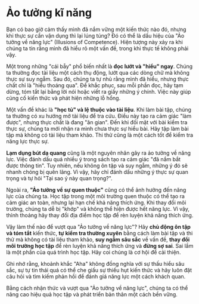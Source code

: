 # Ảo tưởng kĩ năng

Bạn có bao giờ cảm thấy mình đã nắm vững một kiến thức nào đó, nhưng khi thực sự cần vận dụng thì lại lúng túng? Đó có thể là dấu hiệu của "Ảo tưởng về năng lực" (Illusions of Competence). Hiện tượng này xảy ra khi chúng ta tin rằng mình đã hiểu rõ một vấn đề, trong khi thực tế không phải vậy.

Một trong những "cái bẫy" phổ biến nhất là **đọc lướt và "hiểu" ngay**. Chúng ta thường đọc tài liệu một cách thụ động, lướt qua các dòng chữ mà không thực sự suy ngẫm. Sau đó, chúng ta tự nhủ rằng mình đã hiểu, nhưng thực chất chỉ là "hiểu thoáng qua". Để khắc phục, sau mỗi phần đọc, hãy tạm dừng, tóm tắt lại bằng lời nói hoặc viết ra giấy những ý chính. Việc này giúp củng cố kiến thức và phát hiện những lỗ hổng.

Một vấn đề khác là **"học tủ" và lệ thuộc vào tài liệu**. Khi làm bài tập, chúng ta thường có xu hướng mở tài liệu để tra cứu. Điều này tạo ra cảm giác "làm được", nhưng thực chất là đang "ăn gian". Đến khi đối mặt với bài kiểm tra thực sự, chúng ta mới nhận ra mình chưa thực sự hiểu bài. Hãy tập làm bài tập mà không có tài liệu tham khảo. Thi thử cũng là một cách tốt để kiểm tra năng lực thực sự.

**Lạm dụng bút dạ quang** cũng là một nguyên nhân gây ra ảo tưởng về năng lực. Việc đánh dấu quá nhiều ý trong sách tạo ra cảm giác "đã nắm bắt được thông tin". Tuy nhiên, nếu không ôn tập và suy ngẫm, những ý đó sẽ nhanh chóng bị quên lãng. Vì vậy, hãy chỉ đánh dấu những ý thực sự quan trọng và tự hỏi "Tại sao ý này quan trọng?".

Ngoài ra, **"Ảo tưởng về sự quen thuộc"** cũng có thể ảnh hưởng đến năng lực của chúng ta. Học tập trong một môi trường quen thuộc có thể tạo ra cảm giác an toàn, nhưng lại hạn chế khả năng thích ứng. Khi thay đổi môi trường, chúng ta dễ bị "khớp" và không thể hiện được hết năng lực. Vì vậy, thỉnh thoảng hãy thay đổi địa điểm học tập để rèn luyện khả năng thích ứng.

Vậy làm thế nào để vượt qua "Ảo tưởng về năng lực"? Hãy **chủ động ôn tập và tóm tắt** kiến thức, **tự kiểm tra thường xuyên** bằng cách làm bài tập và thi thử mà không có tài liệu tham khảo, **suy ngẫm sâu sắc** về vấn đề, **thay đổi môi trường học tập** để rèn luyện khả năng thích ứng và **đừng sợ sai**. Sai lầm là một phần của quá trình học tập. Hãy coi chúng là cơ hội để cải thiện.

Ghi nhớ rằng, khoảnh khắc "Aha" không đồng nghĩa với sự thấu hiểu sâu sắc, sự tự tin thái quá có thể che giấu sự thiếu hụt kiến thức và hãy luôn đặt câu hỏi và tìm kiếm phản hồi để đánh giá năng lực một cách khách quan.

Bằng cách nhận thức và vượt qua "Ảo tưởng về năng lực", chúng ta có thể nâng cao hiệu quả học tập và phát triển bản thân một cách bền vững.

